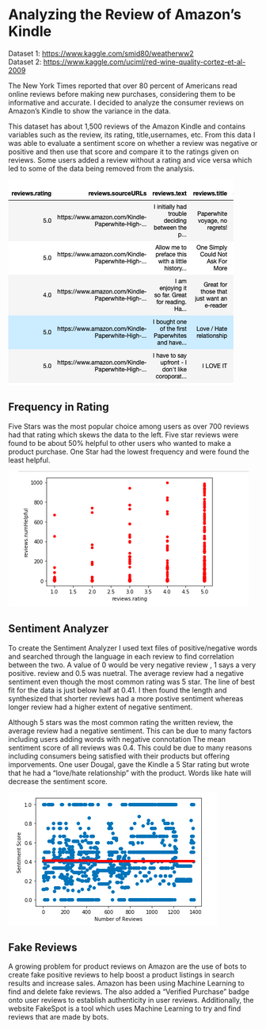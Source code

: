 # Analyzing the Review of Amazon’s Kindle

Dataset 1: https://www.kaggle.com/smid80/weatherww2 <br />
Dataset 2: https://www.kaggle.com/uciml/red-wine-quality-cortez-et-al-2009 <br />

The New York Times reported that over 80 percent of Americans read online reviews before making new purchases, considering them to be informative and accurate. I decided to analyze the consumer reviews on Amazon’s Kindle to show the variance in the data.


This dataset has about 1,500 reviews of the Amazon Kindle and contains variables such as the review, its rating, title,usernames, etc. From this data I was able to evaluate a sentiment score on whether a review was negative or positive and then use that score and compare it to the ratings given on reviews. Some users added a review without a rating and vice versa which led to some of the data being removed from the analysis.<br />

<img src="img/img1.png"> <br />

## Frequency in Rating <br />
Five Stars was the most popular choice among users as over 700 reviews had that rating which skews the data to the left. Five star reviews were found to be about 50% helpful to other users who wanted to make a product purchase. One Star had the lowest frequency and were found the least helpful.

<img src="img/img2.png"> <br />

## Sentiment Analyzer
To create the Sentiment Analyzer I used text files of positive/negative words and searched through the language in each review to find correlation between the two. A value of 0 would be very negative review , 1 says a very positive. review and 0.5 was nuetral.
The average review had a negative sentiment even though the most common rating was 5 star. The line of best fit for the data is just below half at 0.41. I then found the length and synthesized that shorter reviews had a more postive sentiment whereas longer review had a higher extent of negative sentiment.

Although 5 stars was the most common rating the written review, the average review had a negative sentiment. This can be due to many factors including users adding words with negative connotation The mean sentiment score of all reviews was 0.4. This could be due to many reasons including consumers being satisfied with their products but offering imporvements. One user Dougal, gave the Kindle a 5 Star rating but wrote that he had a “love/hate relationship” with the product. Words like hate will decrease the sentiment score.

<img src="img/img3.png"> <br />

## Fake Reviews

A growing problem for product reviews on Amazon are the use of bots to create fake positive reviews to help boost a product listings in search results and increase sales. Amazon has been using Machine Learning to find and delete fake reviews. The also added a “Verified Purchase” badge onto user reviews to establish authenticity in user reviews. Additionally, the website FakeSpot is a tool which uses Machine Learning to try and find reviews that are made by bots.




